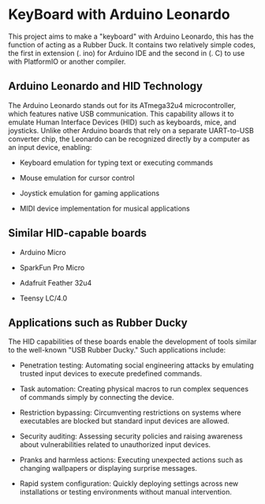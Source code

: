 # KeyBoard with Arduino Leonardo

This project aims to make a "keyboard" with Arduino Leonardo, this has the function of acting as a Rubber Duck. It contains two relatively simple codes, the first in extension (. ino) for Arduino IDE and the second in (. C) to use with PlatformIO or another compiler.


## Arduino Leonardo and HID Technology

The Arduino Leonardo stands out for its ATmega32u4 microcontroller, which features native USB communication. This capability allows it to emulate Human Interface Devices (HID) such as keyboards, mice, and joysticks. Unlike other Arduino boards that rely on a separate UART-to-USB converter chip, the Leonardo can be recognized directly by a computer as an input device, enabling:

- Keyboard emulation for typing text or executing commands

- Mouse emulation for cursor control

- Joystick emulation for gaming applications

- MIDI device implementation for musical applications

## Similar HID-capable boards

- Arduino Micro

- SparkFun Pro Micro

- Adafruit Feather 32u4

- Teensy LC/4.0

## Applications such as Rubber Ducky

The HID capabilities of these boards enable the development of tools similar to the well-known "USB Rubber Ducky." Such applications include:

- Penetration testing: Automating social engineering attacks by emulating trusted input devices to execute predefined commands.

- Task automation: Creating physical macros to run complex sequences of commands simply by connecting the device.

- Restriction bypassing: Circumventing restrictions on systems where executables are blocked but standard input devices are allowed.

- Security auditing: Assessing security policies and raising awareness about vulnerabilities related to unauthorized input devices.

- Pranks and harmless actions: Executing unexpected actions such as changing wallpapers or displaying surprise messages.

- Rapid system configuration: Quickly deploying settings across new installations or testing environments without manual intervention.